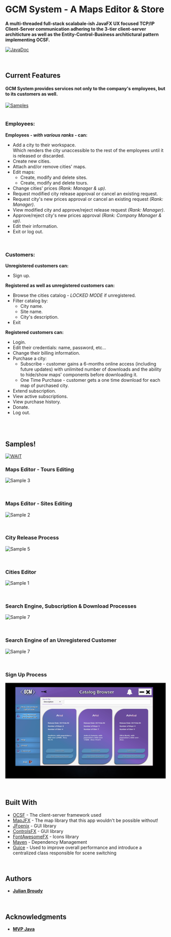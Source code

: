 # GCM System - A Maps Editor & Store 

**A multi-threaded full-stack scalabale-ish JavaFX UX focused TCP/IP Client-Server communication adhering to the 3-tier client-server architicture as well as the Entity-Control-Business architictural pattern implementing OCSF.**

[![JavaDoc](https://img.shields.io/badge/INFO-JavaDoc-informational)](https://julianbroudy.github.io/gcm-system/index.html?overview-summary.html)


<br>

## Current Features 
#### GCM System provides services not only to the company's employees, but to its customers as well.
[![Samples](https://img.shields.io/badge/%20%20SKIP%20%20-Scroll%20Down%20to%20Samples!-brightgreen?style=flat)](https://github.com/JulianBroudy/gcm-system#samples)<br><br>

### Employees:
**Employees - *with various ranks* - can:**
- Add a city to their workspace. <br>Which renders the city unaccessible to the rest of the employees until it is released or discarded.
- Create new cities.
- Attach and/or remove cities' maps.
- Edit maps:
  - Create, modify and delete sites.
  - Create, modify and delete tours.
- Change cities' prices *(Rank: Manager & up)*.
- Request modified city release approval or cancel an existing request.
- Request city's new prices approval or cancel an existing request *(Rank: Manager)*.
- View modified city and approve/reject release request *(Rank: Manager)*.
- Approve/reject city's new prices approval *(Rank: Company Manager & up)*.
- Edit their information.
- Exit or log out.
<br>

### Customers:
**Unregistered customers can:**
- Sign up.

**Registered as well as unregistered customers can:**
- Browse the cities catalog - *LOCKED MODE* if unregistered.
- Filter catalog by:
  - City name.
  - Site name.
  - City's description.
- Exit

**Registered customers can:**
- Login.
- Edit their credentials: name, password, etc...
- Change their billing information.
- Purchase a city:
  - Subscribe - customer gains a 6-months online access (including future updates) with unlimited number of downloads and the ability to    hide/show maps' components before downloading it.
  - One Time Purchase - customer gets a one time download for each map of purchased city.
- Extend subscription.
- View active subscriptions.
- View purchase history.
- Donate.
- Log out.

<br><br>

## Samples!
[![WAIT](https://img.shields.io/badge/!!!-Please%20give%20the%20Gifs%20a%20moment%20to%20properly%20load.-grey?style=flat&labelColor=bf0f1b)](https://github.com/JulianBroudy/gcm-system/blob/master/README.md#samples)



### Maps Editor - Tours Editing
![Sample 3](https://github.com/JulianBroudy/gcm-system/blob/master/Especially%20For%20You/Map%20Editor%20-%20tours.gif)

<br>

### Maps Editor - Sites Editing
![Sample 2](https://github.com/JulianBroudy/gcm-system/blob/master/Especially%20For%20You/Map%20Editor%20-%20sites.gif)

<br>

### City Release Process
![Sample 5](https://github.com/JulianBroudy/gcm-system/blob/master/Especially%20For%20You/City%20Release%20Requests.gif)

<br>

### Cities Editor
![Sample 1](https://github.com/JulianBroudy/gcm-system/blob/master/Especially%20For%20You/Cities%20Editor.gif)

<br>

### Search Engine, Subscription & Download Processes
![Sample 7](https://github.com/JulianBroudy/gcm-system/blob/master/Especially%20For%20You/SubscribeAndDownload%20Sample.gif)

<br>

### Search Engine of an Unregistered Customer
![Sample 7](https://github.com/JulianBroudy/gcm-system/blob/master/Especially%20For%20You/Just%20Browse%20Sample.gif)

<br>

### Sign Up Process
![Sample 6](https://github.com/JulianBroudy/gcm-system/blob/master/Especially%20For%20You/Sign%20Up%20Sample.gif)

<br>

## Built With
* [OCSF](http://www.site.uottawa.ca/school/research/lloseng/supportMaterial/ocsf/ocsf.html) - The client-server framework used
* [MapJFX](https://github.com/sothawo/mapjfx/) - The map library that this app wouldn't be possible without!
* [JFoenix](http://www.jfoenix.com/) - GUI library
* [ControlsFX](https://github.com/controlsfx/controlsfx/) - GUI library
* [FontAwesomeFX](https://bintray.com/jerady/maven/FontAwesomeFX/) - Icons library
* [Maven](https://maven.apache.org/) - Dependency Management
* [Guice](https://github.com/google/guice/) - Used to improve overall performance and introduce a centralized class responsible for scene switching

<br>

## Authors

* **[Julian Broudy](https://github.com/JulianBroudy)**

<br>

## Acknowledgments

* **[MVP Java](https://github.com/mvpjava)**



